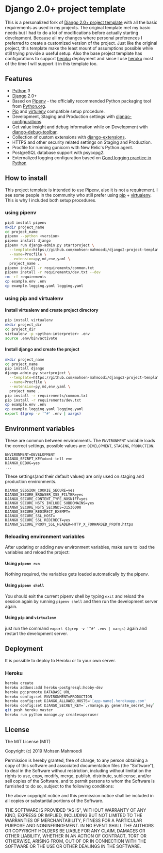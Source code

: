 # Django 2.0+ project template

This is a personalized fork of [Django 2.0+ project template](https://jpadilla.github.io/django-project-template/) 
with all the basic requirements as used in my projects. The original template met my basic needs but I had to do a 
lot of modifications before actually starting development. Because all my changes where personal preferences I 
preferred to create a customized version of the project. Just like the original project, this template make the least 
mount of assumptions possible while still trying provide a useful setup. Also the base project template has 
configurations to support [heroku](https://heroku.com/) deployment and since I use [heroku](https://heroku.com/) most of
 the time I will support it in this template too. 

## Features

- [Python](https://www.python.org) 3
- [Django](https://www.djangoproject.com/) 2.0+
- Based on [Pipenv](https://github.com/kennethreitz/pipenv) - the officially recommended Python packaging tool from 
[Python.org](https://www.python.org).
- [Pip](https://pypi.org/project/pip/) and [virtulenv](https://virtualenv.pypa.io/en/latest/) compatible setup
procedure.
- Development, Staging and Production settings with 
[django-configurations](https://django-configurations.readthedocs.org).
- Get value insight and debug information while on Development with 
[django-debug-toolbar](https://django-debug-toolbar.readthedocs.org).
- Collection of custom extensions with [django-extensions](http://django-extensions.readthedocs.org).
- HTTPS and other security related settings on Staging and Production.
- Procfile for running gunicorn with New Relic's Python agent.
- PostgreSQL database support with psycopg2.
- Externalized logging configuration based on 
[Good logging practice in Python](https://fangpenlin.com/posts/2012/08/26/good-logging-practice-in-python/)

## How to install
This project template is intended to use [Pipenv](https://github.com/kennethreitz/pipenv), also it is not a requirement.
I see some people in the community who still prefer using [pip](https://pypi.org/project/pip/) +
[virtualenv](https://virtualenv.pypa.io/en/latest/). This is why I included both setup procedures.

### using pipenv

```bash
pip3 install pipenv
mkdir project_name
cd project_name
pipenv --python <version>
pipenv install django
pipenv run django-admin.py startproject \
  --template=https://github.com/mohsen-mahmoodi/django2-project-template/archive/master.zip \
  --name=Procfile \
  --extension=py,md,env,yaml \
  project_name .
pipenv install -r requirements/common.txt
pipenv install -r requirements/dev.txt --dev
rm -rf requirements
cp example.env .env
cp example.logging.yaml logging.yaml
```

### using pip and virtualenv

#### Install virtualenv and create project directory

```bash
pip install virtualenv
mkdir project_dir
cd project_dir
virtualenv -p <python-interpreter> .env
source .env/bin/activate
```

#### Install django and create the project

```bash
mkdir project_name
cd project_name
pip install django
django-admin.py startproject \
  --template=https://github.com/mohsen-mahmoodi/django2-project-template/archive/master.zip \
  --name=Procfile \
  --extension=py,md,env,yaml \
  project_name .
pip install -r requirements/common.txt
pip install -r requirements/dev.txt
cp example.env .env
cp example.logging.yaml logging.yaml
export $(grep -v '^#' .env | xargs)
```

## Environment variables

These are common between environments. The `ENVIRONMENT` variable loads the correct settings, possible values are: `DEVELOPMENT`, `STAGING`, `PRODUCTION`.

```dotenv
ENVIRONMENT=DEVELOPMENT
DJANGO_SECRET_KEY=dont-tell-eve
DJANGO_DEBUG=yes
...
```

These settings(and their default values) are only used on staging and production environments.

```dotenv
DJANGO_SESSION_COOKIE_SECURE=yes
DJANGO_SECURE_BROWSER_XSS_FILTER=yes
DJANGO_SECURE_CONTENT_TYPE_NOSNIFF=yes
DJANGO_SECURE_HSTS_INCLUDE_SUBDOMAINS=yes
DJANGO_SECURE_HSTS_SECONDS=31536000
DJANGO_SECURE_REDIRECT_EXEMPT=
DJANGO_SECURE_SSL_HOST=
DJANGO_SECURE_SSL_REDIRECT=yes
DJANGO_SECURE_PROXY_SSL_HEADER=HTTP_X_FORWARDED_PROTO,https
```

### Reloading environment variables 

After updating or adding new environment variables, make sure to load the variables and reload the project:

#### Using `pipenv run`

Nothing required, the variables gets loaded automatically by the pipenv.

#### Using `pipenv shell`

You should exit the current pipenv shell by typing `exit` and reload the session again by running `pipenv shell` and 
then run the development server again.

#### Using `pip` and `virtualenv`

just run the command `export $(grep -v '^#' .env | xargs)` again and restart the development server.  

## Deployment

It is possible to deploy to Heroku or to your own server.

### Heroku

```bash
heroku create
heroku addons:add heroku-postgresql:hobby-dev
heroku pg:promote DATABASE_URL
heroku config:set ENVIRONMENT=PRODUCTION
heroku config:set DJANGO_ALLOWED_HOSTS='[app-name].herokuapp.com'
heroku config:set DJANGO_SECRET_KEY=`./manage.py generate_secret_key`
git push heroku master
heroku run python manage.py createsuperuser
```

## License

The MIT License (MIT)

Copyright (c) 2019 Mohsen Mahmoodi

Permission is hereby granted, free of charge, to any person obtaining a copy of
this software and associated documentation files (the "Software"), to deal in
the Software without restriction, including without limitation the rights to
use, copy, modify, merge, publish, distribute, sublicense, and/or sell copies
of the Software, and to permit persons to whom the Software is furnished to do
so, subject to the following conditions:

The above copyright notice and this permission notice shall be included in all
copies or substantial portions of the Software.

THE SOFTWARE IS PROVIDED "AS IS", WITHOUT WARRANTY OF ANY KIND, EXPRESS OR
IMPLIED, INCLUDING BUT NOT LIMITED TO THE WARRANTIES OF MERCHANTABILITY,
FITNESS FOR A PARTICULAR PURPOSE AND NONINFRINGEMENT. IN NO EVENT SHALL THE
AUTHORS OR COPYRIGHT HOLDERS BE LIABLE FOR ANY CLAIM, DAMAGES OR OTHER
LIABILITY, WHETHER IN AN ACTION OF CONTRACT, TORT OR OTHERWISE, ARISING FROM,
OUT OF OR IN CONNECTION WITH THE SOFTWARE OR THE USE OR OTHER DEALINGS IN THE
SOFTWARE.
